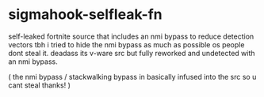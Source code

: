 # sigmahook-selfleak-fn
self-leaked fortnite source that includes an nmi bypass to reduce detection vectors
tbh i tried to hide the nmi bypass as much as possible os people dont steal it.
deadass its v-ware src but fully reworked and undetected with an nmi bypass.

( the nmi bypass / stackwalking bypass in basically infused into the src so u cant steal thanks! )
